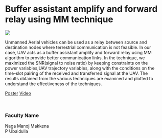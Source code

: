 # Buffer assistant amplify and forward relay using MM technique

![](https://i.imgur.com/rNjLrfB.png)

Unmanned Aerial vehicles can be used as a relay between source and destination nodes where terrestrial communication is not feasible. In our case, UAV acts as a buffer assistant amplify and forward relay using MM algorithm to provide better communication links. In the technique, we maximized the SNR(signal to noise ratio) by keeping constraints on the power variables,UAV trajectory variables, along with the conditions on the time-slot pairing of the received and transferred signal at the UAV. The results obtained from the various techniques are examined and plotted to understand the effectiveness of the techniques.

[Poster](04.%20Buffer%20assistant%20amplify%20and%20forward%20relay%20using%20MM%20technique.pdf)
[Video](https://youtu.be/OaiGBw8ACQ8)

<br>


### Faculty Name

Naga Manoj Makkena<br>
P Ubaidulla
